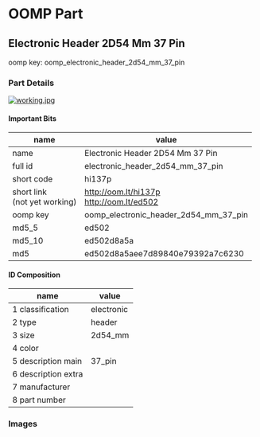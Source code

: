 # OOMP Part  
## Electronic Header 2D54 Mm 37 Pin  
  
oomp key: oomp_electronic_header_2d54_mm_37_pin  
  
### Part Details  
  
[![working.jpg](working_600.jpg)](working.jpg)  
  
#### Important Bits  
| name | value | 
| --- | --- | 
| name | Electronic Header 2D54 Mm 37 Pin | 
| full id | electronic_header_2d54_mm_37_pin | 
| short code | hi137p | 
| short link<br>(not yet working) | http://oom.lt/hi137p<br>http://oom.lt/ed502 | 
| oomp key | oomp_electronic_header_2d54_mm_37_pin | 
| md5_5 | ed502 | 
| md5_10 | ed502d8a5a | 
| md5 | ed502d8a5aee7d89840e79392a7c6230 | 
#### ID Composition  
| name | value | 
| --- | --- | 
| 1 classification | electronic | 
| 2 type | header | 
| 3 size | 2d54_mm | 
| 4 color |  | 
| 5 description main | 37_pin | 
| 6 description extra |  | 
| 7 manufacturer |  | 
| 8 part number |  | 
### Images  
